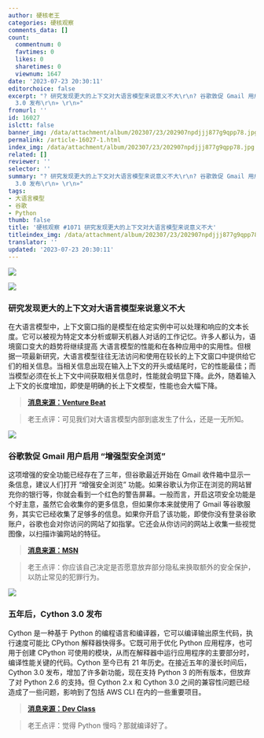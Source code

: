 ```yaml
---
author: 硬核老王
categories: 硬核观察
comments_data: []
count:
  commentnum: 0
  favtimes: 0
  likes: 0
  sharetimes: 0
  viewnum: 1647
date: '2023-07-23 20:30:11'
editorchoice: false
excerpt: "? 研究发现更大的上下文对大语言模型来说意义不大\r\n? 谷歌敦促 Gmail 用户启用 “增强型安全浏览”\r\n? 五年后，Cython
  3.0 发布\r\n» \r\n»"
fromurl: ''
id: 16027
islctt: false
banner_img: /data/attachment/album/202307/23/202907npdjjj877g9qpp78.jpg
permalink: /article-16027-1.html
index_img: /data/attachment/album/202307/23/202907npdjjj877g9qpp78.jpg
related: []
reviewer: ''
selector: ''
summary: "? 研究发现更大的上下文对大语言模型来说意义不大\r\n? 谷歌敦促 Gmail 用户启用 “增强型安全浏览”\r\n? 五年后，Cython
  3.0 发布\r\n» \r\n»"
tags:
- 大语言模型
- 谷歌
- Python
thumb: false
title: '硬核观察 #1071 研究发现更大的上下文对大语言模型来说意义不大'
titleindex_img: /data/attachment/album/202307/23/202907npdjjj877g9qpp78.jpg
translator: ''
updated: '2023-07-23 20:30:11'
---
```


![](/data/attachment/album/202307/23/202907npdjjj877g9qpp78.jpg)


![](/data/attachment/album/202307/23/202919rhghhc1jgnwiieh6.jpg)


### 研究发现更大的上下文对大语言模型来说意义不大


在大语言模型中，上下文窗口指的是模型在给定实例中可以处理和响应的文本长度。它可以被视为特定文本分析或聊天机器人对话的工作记忆。许多人都认为，语境窗口变大的趋势将继续提高 大语言模型的性能和在各种应用中的实用性。但根据一项最新研究，大语言模型往往无法访问和使用在较长的上下文窗口中提供给它们的相关信息。当相关信息出现在输入上下文的开头或结尾时，它的性能最佳；而当模型必须在长上下文中间获取相关信息时，性能就会明显下降。此外，随着输入上下文的长度增加，即使是明确的长上下文模型，性能也会大幅下降。



> 
> **[消息来源：Venture Beat](https://venturebeat.com/ai/stanford-study-challenges-assumptions-about-language-models-larger-context-doesnt-mean-better-understanding/)**
> 
> 
> 



> 
> 老王点评：可见我们对大语言模型内部到底发生了什么，还是一无所知。
> 
> 
> 


![](/data/attachment/album/202307/23/202934tdbwaqw6nnhqjj45.jpg)


### 谷歌敦促 Gmail 用户启用 “增强型安全浏览”


这项增强的安全功能已经存在了三年，但谷歌最近开始在 Gmail 收件箱中显示一条信息，建议人们打开 “增强安全浏览” 功能。如果谷歌认为你正在浏览的网站冒充你的银行等，你就会看到一个红色的警告屏幕。一般而言，开启这项安全功能是个好主意，虽然它会收集你的更多信息，但如果你本来就使用了 Gmail 等谷歌服务，其实它已经收集了足够多的信息。如果你开启了该功能，即使你没有登录谷歌账户，谷歌也会对你访问的网站了如指掌。它还会从你访问的网站上收集一些视觉图像，以扫描诈骗网站的特征。



> 
> **[消息来源：MSN](https://www.msn.com/en-us/news/technology/google-has-an-enhanced-safe-browsing-feature-should-you-use-it/ar-AA1eb0PY)**
> 
> 
> 



> 
> 老王点评：你应该自己决定是否愿意放弃部分隐私来换取额外的安全保护，以防止常见的犯罪行为。
> 
> 
> 


![](/data/attachment/album/202307/23/202949w79jap26a0lj1j0j.jpg)


### 五年后，Cython 3.0 发布


Cython 是一种基于 Python 的编程语言和编译器，它可以编译输出原生代码，执行速度可能比 CPython 解释器快得多。它既可用于优化 Python 应用程序，也可用于创建 CPython 可使用的模块，从而在解释器中运行应用程序的主要部分时，编译性能关键的代码。Cython 至今已有 21 年历史。在接近五年的漫长时间后，Cython 3.0 发布，增加了许多新功能，现在支持 Python 3 的所有版本，但放弃了对 Python 2.6 的支持。但 Cython 2.x 和 Cython 3.0 之间的兼容性问题已经造成了一些问题，影响到了包括 AWS CLI 在内的一些重要项目。



> 
> **[消息来源：Dev Class](https://devclass.com/2023/07/19/cython-3-0-released-after-nearly-5-years-but-beware-breaking-changes/)**
> 
> 
> 



> 
> 老王点评：觉得 Python 慢吗？那就编译好了。
> 
> 
>